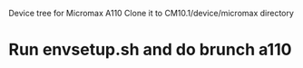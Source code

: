 Device tree for Micromax A110 Clone it to CM10.1/device/micromax directory

Run envsetup.sh and do brunch a110
====================
